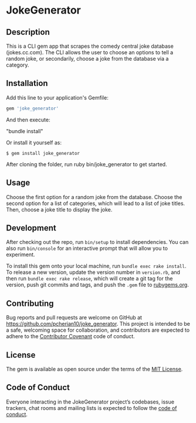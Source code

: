 # JokeGenerator

## Description
  This is a CLI gem app that scrapes the comedy central joke database (jokes.cc.com). The CLI allows the user to choose an options to tell a random joke, or secondarily, choose a joke from the database via a category.


## Installation

Add this line to your application's Gemfile:

```ruby
gem 'joke_generator'
```

And then execute:

  "bundle install"  

Or install it yourself as:

    $ gem install joke_generator

After cloning the folder, run ruby bin/joke_generator to get started.

## Usage

Choose the first option for a random joke from the database. Choose the second option for a list of categories, which will lead to a list of joke titles. Then, choose a joke title to display the joke.

## Development

After checking out the repo, run `bin/setup` to install dependencies. You can also run `bin/console` for an interactive prompt that will allow you to experiment.

To install this gem onto your local machine, run `bundle exec rake install`. To release a new version, update the version number in `version.rb`, and then run `bundle exec rake release`, which will create a git tag for the version, push git commits and tags, and push the `.gem` file to [rubygems.org](https://rubygems.org).

## Contributing

Bug reports and pull requests are welcome on GitHub at https://github.com/pcherian10/joke_generator. This project is intended to be a safe, welcoming space for collaboration, and contributors are expected to adhere to the [Contributor Covenant](http://contributor-covenant.org) code of conduct.

## License

The gem is available as open source under the terms of the [MIT License](https://opensource.org/licenses/MIT).

## Code of Conduct

Everyone interacting in the JokeGenerator project’s codebases, issue trackers, chat rooms and mailing lists is expected to follow the [code of conduct](https://github.com/[USERNAME]/joke_generator/blob/master/CODE_OF_CONDUCT.md).
